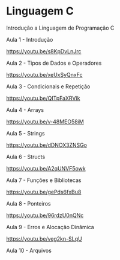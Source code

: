 # Linguagem C
Introdução a Linguagem de Programação C

Aula 1 - Introdução

https://youtu.be/s8KpDvLnJrc

Aula 2 - Tipos de Dados e Operadores

https://youtu.be/xeUxSyQnxFc

Aula 3 - Condicionais e Repetição

https://youtu.be/QITpFaXRVik

Aula 4 - Arrays

https://youtu.be/v-48MEO58iM

Aula 5 - Strings

https://youtu.be/dDNOX3ZNSGo

Aula 6 - Structs

https://youtu.be/A2qUNVF5owk

Aula 7 - Funções e Bibliotecas

https://youtu.be/gePds6fxBu8

Aula 8 - Ponteiros

https://youtu.be/96rdzU0nQNc

Aula 9 - Erros e Alocação Dinâmica

https://youtu.be/veg2kn-SLqU


Aula 10 - Arquivos

